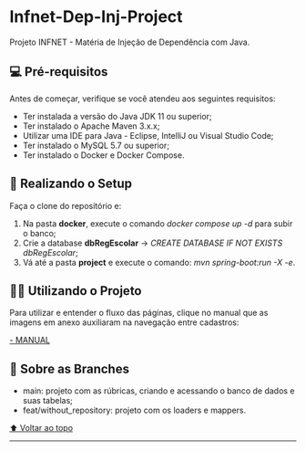 # Infnet-Dep-Inj-Project
Projeto INFNET - Matéria de Injeção de Dependência com Java.

## 💻 Pré-requisitos

Antes de começar, verifique se você atendeu aos seguintes requisitos:
* Ter instalada a versão do Java JDK 11 ou superior;
* Ter instalado o Apache Maven 3.x.x;
* Utilizar uma IDE para Java - Eclipse, IntelliJ ou Visual Studio Code;
* Ter instalado o MySQL 5.7 ou superior;
* Ter instalado o Docker e Docker Compose.

## 🚀 Realizando o Setup

Faça o clone do repositório e:

1. Na pasta **docker**, execute o comando *docker compose up -d* para subir o banco;
2. Crie a database **dbRegEscolar** -> *CREATE DATABASE IF NOT EXISTS dbRegEscolar*;
3. Vá até a pasta **project** e execute o comando: *mvn spring-boot:run -X -e*.

## 👨‍💻 Utilizando o Projeto

Para utilizar e entender o fluxo das páginas, clique no manual que as imagens em anexo auxiliaram na navegação entre cadastros:

[- MANUAL](MANUAL.md)

## 📁 Sobre as Branches

- main: projeto com as rúbricas, criando e acessando o banco de dados e suas tabelas;
- feat/without_repository: projeto com os loaders e mappers.

[⬆ Voltar ao topo](#Infnet-Dep-Inj-Project)

---
